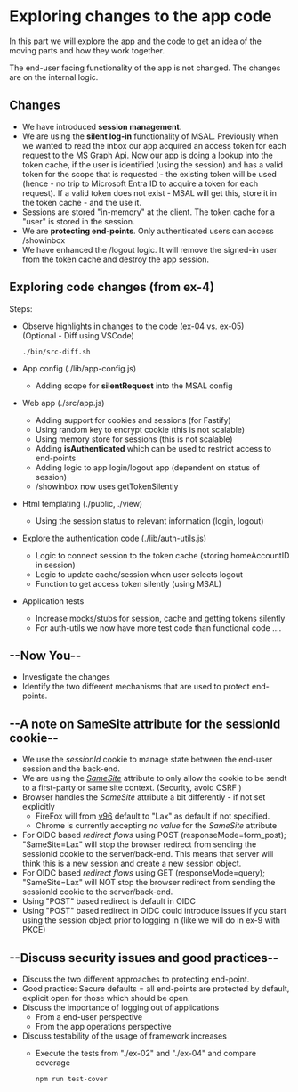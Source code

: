 # Exploring changes to the app code

In this part we will explore the app and the code to get an idea of the moving parts and how they work together.

The end-user facing functionality of the app is not changed. The changes are on the internal logic.

## Changes

* We have introduced **session management**.
* We are using the **silent log-in** functionality of MSAL. Previously when we wanted to read the inbox our app acquired an access token for each request to the MS Graph Api. Now our app is doing a lookup into the token cache, if the user is identified (using the session) and has a valid token for the scope that is requested - the existing token will be used (hence - no trip to Microsoft Entra ID to acquire a token for each request). If a valid token does not exist - MSAL will get this, store it in the token cache - and the use it.
* Sessions are stored "in-memory" at the client. The token cache for a "user" is stored in the session.
* We are **protecting end-points**. Only authenticated users can access /showinbox
* We have enhanced the /logout logic. It will remove the signed-in user from the token cache and destroy the app session.

## Exploring code changes (from ex-4)

Steps:

* Observe highlights in changes to the code (ex-04 vs. ex-05)
  </br>(Optional - Diff using VSCode)

  ```shell
  ./bin/src-diff.sh
  ```

* App config (./lib/app-config.js)
  * Adding scope for **silentRequest** into the MSAL config
* Web app (./src/app.js)
  * Adding support for cookies and sessions (for Fastify)
  * Using random key to encrypt cookie (this is not scalable)
  * Using memory store for sessions (this is not scalable)
  * Adding **isAuthenticated** which can be used to restrict access to end-points
  * Adding logic to app login/logout app (dependent on status of session)
  * /showinbox now uses getTokenSilently
* Html templating (./public, ./view)
  * Using the session status to relevant information (login, logout)
* Explore the authentication code (./lib/auth-utils.js) 
  * Logic to connect session to the token cache (storing homeAccountID in session)
  * Logic to update cache/session when user selects logout 
  * Function to get access token silently (using MSAL)
* Application tests
  * Increase mocks/stubs for session, cache and getting tokens silently
  * For auth-utils we now have more test code than functional code ....

## --Now You--

* Investigate the changes
* Identify the two different mechanisms that are used to protect end-points.

## --A note on SameSite attribute for the sessionId cookie--

* We use the _sessionId_ cookie to manage state between the end-user session and the back-end.
* We are using the [_SameSite_](https://developer.mozilla.org/en-US/docs/Web/HTTP/Headers/Set-Cookie/SameSite) attribute to only allow the cookie to be sendt to a first-party or same site context. (Security, avoid CSRF )
* Browser handles the _SameSite_ attribute a bit differently - if not set explicitly
  * FireFox will from [v96](https://www.ghacks.net/2022/01/11/mozilla-firefox-96-0-release-here-is-what-is-new/) default to "Lax" as default if not specified.
  * Chrome is currently accepting _no value_ for the _SameSite_ attribute
* For OIDC based _redirect flows_ using POST (responseMode=form_post); "SameSite=Lax" will stop the browser redirect from sending the sessionId cookie to the server/back-end. This means that server will think this is a new session and create a new session object.
* For OIDC based _redirect flows_ using GET (responseMode=query); "SameSite=Lax" will NOT stop the browser redirect from sending the sessionId cookie to the server/back-end. 
* Using "POST" based redirect is default in OIDC
* Using "POST" based redirect in OIDC could introduce issues if you start using the session object prior to logging in (like we will do in ex-9 with PKCE)
  
## --Discuss security issues and good practices--

* Discuss the two different approaches to protecting end-point.
* Good practice: Secure defaults = all end-points are protected by default, explicit open for those which should be open.
* Discuss the importance of logging out of applications
  * From a end-user perspective
  * From the app operations perspective
* Discuss testability of the usage of framework increases
  * Execute the tests from "./ex-02" and "./ex-04" and compare coverage

    ```shell
    npm run test-cover
    ```
